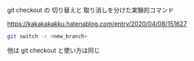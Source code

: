 
git checkout の 切り替えと 取り消しを分けた実験的コマンド

https://kakakakakku.hatenablog.com/entry/2020/04/08/151627

```sh
git switch -c <new_branch>
```

他は git checkout と使い方は同じ